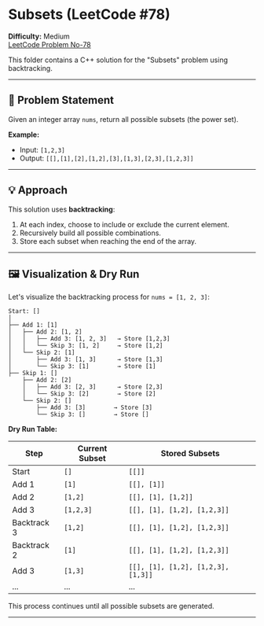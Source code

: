 # Subsets (LeetCode #78)

**Difficulty:** Medium  
[LeetCode Problem No-78](https://leetcode.com/problems/subsets/)

This folder contains a C++ solution for the "Subsets" problem using backtracking.

---

## 📝 Problem Statement

Given an integer array `nums`, return all possible subsets (the power set).

**Example:**  
- Input: `[1,2,3]`  
- Output: `[[],[1],[2],[1,2],[3],[1,3],[2,3],[1,2,3]]`

---

## 💡 Approach

This solution uses **backtracking**:
1. At each index, choose to include or exclude the current element.
2. Recursively build all possible combinations.
3. Store each subset when reaching the end of the array.

---

## 🖼️ Visualization & Dry Run

Let's visualize the backtracking process for `nums = [1, 2, 3]`:

```
Start: []
│
├── Add 1: [1]
│   ├── Add 2: [1, 2]
│   │   ├── Add 3: [1, 2, 3]   → Store [1,2,3]
│   │   └── Skip 3: [1, 2]     → Store [1,2]
│   └── Skip 2: [1]
│       ├── Add 3: [1, 3]      → Store [1,3]
│       └── Skip 3: [1]        → Store [1]
├── Skip 1: []
    ├── Add 2: [2]
    │   ├── Add 3: [2, 3]      → Store [2,3]
    │   └── Skip 3: [2]        → Store [2]
    └── Skip 2: []
        ├── Add 3: [3]        → Store [3]
        └── Skip 3: []        → Store []
```

**Dry Run Table:**

| Step         | Current Subset | Stored Subsets                |
|--------------|---------------|-------------------------------|
| Start        | `[]`          | `[[]]`                        |
| Add 1        | `[1]`         | `[[], [1]]`                   |
| Add 2        | `[1,2]`       | `[[], [1], [1,2]]`            |
| Add 3        | `[1,2,3]`     | `[[], [1], [1,2], [1,2,3]]`   |
| Backtrack 3  | `[1,2]`       | `[[], [1], [1,2], [1,2,3]]`   |
| Backtrack 2  | `[1]`         | `[[], [1], [1,2], [1,2,3]]`   |
| Add 3        | `[1,3]`       | `[[], [1], [1,2], [1,2,3], [1,3]]` |
| ...          | ...           | ...                           |

This process continues until all possible subsets are generated.

---
